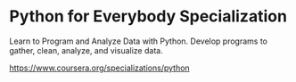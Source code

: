 # Python for Everybody Specialization
Learn to Program and Analyze Data with Python. Develop programs to gather, clean, analyze, and visualize data.

https://www.coursera.org/specializations/python
